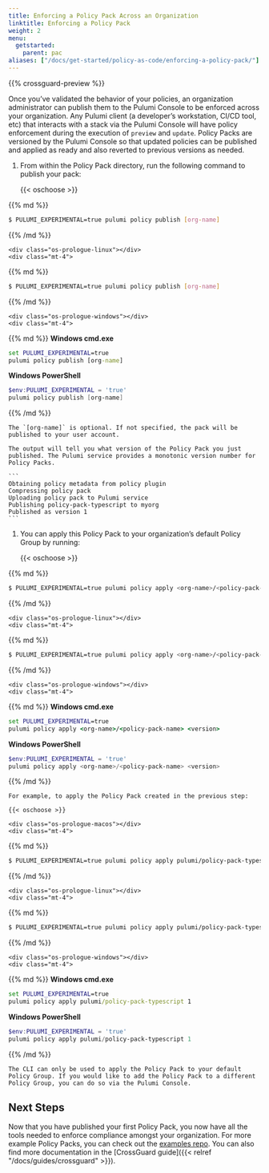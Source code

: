 ```yaml
---
title: Enforcing a Policy Pack Across an Organization
linktitle: Enforcing a Policy Pack
weight: 2
menu:
  getstarted:
    parent: pac
aliases: ["/docs/get-started/policy-as-code/enforcing-a-policy-pack/"]
---
```

{{% crossguard-preview %}}

Once you’ve validated the behavior of your policies, an organization administrator can publish them to the Pulumi Console to be enforced across your organization. Any Pulumi client (a developer’s workstation, CI/CD tool, etc) that interacts with a stack via the Pulumi Console will have policy enforcement during the execution of `preview` and `update`. Policy Packs are versioned by the Pulumi Console so that updated policies can be published and applied as ready and also reverted to previous versions as needed.

1. From within the Policy Pack directory, run the following command to publish your pack:

    {{< oschoose >}}

    <div class="os-prologue-macos"></div>
    <div class="mt-4">
{{% md %}}

```sh
$ PULUMI_EXPERIMENTAL=true pulumi policy publish [org-name]
```

{{% /md %}}
    </div>

    <div class="os-prologue-linux"></div>
    <div class="mt-4">
{{% md %}}

```sh
$ PULUMI_EXPERIMENTAL=true pulumi policy publish [org-name]
```

{{% /md %}}
    </div>

    <div class="os-prologue-windows"></div>
    <div class="mt-4">
{{% md %}}
**Windows cmd.exe**

```bat
set PULUMI_EXPERIMENTAL=true
pulumi policy publish [org-name]
```

**Windows PowerShell**

```powershell
$env:PULUMI_EXPERIMENTAL = 'true'
pulumi policy publish [org-name]
```

{{% /md %}}
    </div>

    The `[org-name]` is optional. If not specified, the pack will be published to your user account.

    The output will tell you what version of the Policy Pack you just published. The Pulumi service provides a monotonic version number for Policy Packs.

    ```
    Obtaining policy metadata from policy plugin
    Compressing policy pack
    Uploading policy pack to Pulumi service
    Publishing policy-pack-typescript to myorg
    Published as version 1
    ```

1. You can apply this Policy Pack to your organization’s default Policy Group by running:

    {{< oschoose >}}

    <div class="os-prologue-macos"></div>
    <div class="mt-4">
{{% md %}}

```sh
$ PULUMI_EXPERIMENTAL=true pulumi policy apply <org-name>/<policy-pack-name> <version>
```

{{% /md %}}
    </div>

    <div class="os-prologue-linux"></div>
    <div class="mt-4">
{{% md %}}

```sh
$ PULUMI_EXPERIMENTAL=true pulumi policy apply <org-name>/<policy-pack-name> <version>
```

{{% /md %}}
    </div>

    <div class="os-prologue-windows"></div>
    <div class="mt-4">
{{% md %}}
**Windows cmd.exe**

```bat
set PULUMI_EXPERIMENTAL=true
pulumi policy apply <org-name>/<policy-pack-name> <version>
```

**Windows PowerShell**

```powershell
$env:PULUMI_EXPERIMENTAL = 'true'
pulumi policy apply <org-name>/<policy-pack-name> <version>
```

{{% /md %}}
    </div>

    For example, to apply the Policy Pack created in the previous step:

    {{< oschoose >}}

    <div class="os-prologue-macos"></div>
    <div class="mt-4">
{{% md %}}

```sh
$ PULUMI_EXPERIMENTAL=true pulumi policy apply pulumi/policy-pack-typescript 1
```

{{% /md %}}
    </div>

    <div class="os-prologue-linux"></div>
    <div class="mt-4">
{{% md %}}

```sh
$ PULUMI_EXPERIMENTAL=true pulumi policy apply pulumi/policy-pack-typescript 1
```

{{% /md %}}
    </div>

    <div class="os-prologue-windows"></div>
    <div class="mt-4">
{{% md %}}
**Windows cmd.exe**

```bat
set PULUMI_EXPERIMENTAL=true
pulumi policy apply pulumi/policy-pack-typescript 1
```

**Windows PowerShell**

```powershell
$env:PULUMI_EXPERIMENTAL = 'true'
pulumi policy apply pulumi/policy-pack-typescript 1
```

{{% /md %}}
    </div>

    The CLI can only be used to apply the Policy Pack to your default Policy Group. If you would like to add the Policy Pack to a different Policy Group, you can do so via the Pulumi Console.

## Next Steps

Now that you have published your first Policy Pack, you now have all the tools needed to enforce compliance amongst your organization. For more example Policy Packs, you can check out the [examples repo](https://github.com/pulumi/examples/tree/master/policy-packs). You can also find more documentation in the [CrossGuard guide]({{< relref "/docs/guides/crossguard" >}}).
